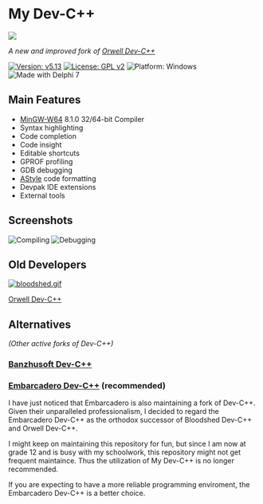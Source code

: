 # My Dev-C++

![](https://raw.githubusercontent.com/skylee03/My-Dev-Cpp/master/devcpp.ico)

*A new and improved fork of [Orwell Dev-C++](https://sourceforge.net/projects/orwelldevcpp/)*

[![Version: v5.13](https://img.shields.io/badge/Version-v5.13-green)](https://github.com/skylee03/My-Dev-Cpp/releases/)
[![License: GPL v2](https://img.shields.io/badge/License-GPL%20v2-green.svg)](https://www.gnu.org/licenses/old-licenses/gpl-2.0.en.html)
![Platform: Windows](https://img.shields.io/badge/Platform-Windows-green)
![Made with Delphi 7](https://img.shields.io/badge/Made_with-Delphi_7-green)

## Main Features

- [MinGW-W64](https://sourceforge.net/projects/mingw-w64/) 8.1.0 32/64-bit Compiler
- Syntax highlighting
- Code completion
- Code insight
- Editable shortcuts
- GPROF profiling
- GDB debugging
- [AStyle](http://astyle.sourceforge.net/) code formatting
- Devpak IDE extensions
- External tools

## Screenshots
![Compiling](https://i.loli.net/2019/12/07/IlD5Z68xVvmdcSn.png)
![Debugging](https://i.loli.net/2019/12/07/xAK2PJrYNQ7a5ig.png)

## Old Developers
[![bloodshed.gif](https://i.loli.net/2019/12/21/zH5n8UOfk2YVEtb.gif)](http://www.bloodshed.net/)

[Orwell Dev-C++](https://sourceforge.net/projects/orwelldevcpp/)

## Alternatives
*(Other active forks of Dev-C++)*

### [Banzhusoft Dev-C++](https://github.com/banzhusoft/devcpp-cn)

### [Embarcadero Dev-C++](https://github.com/Embarcadero/Dev-Cpp) (recommended)

I have just noticed that Embarcadero is also maintaining a fork of Dev-C++. Given their unparalleled professionalism, I decided to regard the Embarcadero Dev-C++ as the orthodox successor of Bloodshed Dev-C++ and Orwell Dev-C++.

I might keep on maintaining this repository for fun, but since I am now at grade 12 and is busy with my schoolwork, this repository might not get frequent maintaince. Thus the utilization of My Dev-C++ is no longer recommended.

If you are expecting to have a more reliable programming enviroment, the Embarcadero Dev-C++ is a better choice.